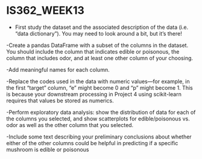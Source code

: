 # IS362_WEEK13

- First study the dataset and the associated description of the data (i.e. “data dictionary”). You may need to look around a bit, but it’s there! 

-Create a pandas DataFrame with a subset of the columns in the dataset. You should include the column that indicates edible or poisonous, the column that includes odor, and at least one other column of your choosing. 

-Add meaningful names for each column. 

-Replace the codes used in the data with numeric values—for example, in the first “target” column, “e” might become 0 and “p” might become 1. This is because your downstream processing in Project 4 using scikit-learn requires that values be stored as numerics. 

-Perform exploratory data analysis: show the distribution of data for each of the columns you selected, and show scatterplots for edible/poisonous vs. odor as well as the other column that you selected. 

-Include some text describing your preliminary conclusions about whether either of the other columns could be helpful in predicting if a specific mushroom is edible or poisonous
